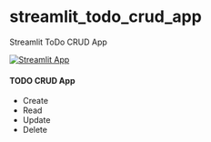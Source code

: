 # streamlit_todo_crud_app
Streamlit ToDo CRUD App

[![Streamlit App](https://static.streamlit.io/badges/streamlit_badge_black_white.svg)](https://share.streamlit.io//Jcharis/streamlit_todo_crud_app/main/app.py)

#### TODO CRUD App
+ Create
+ Read
+ Update
+ Delete


